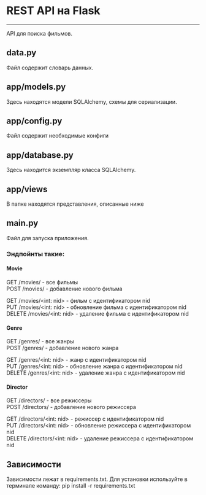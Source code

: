 # REST API на Flask
___
API для поиска фильмов.
## data.py
Файл содержит словарь данных.
## app/models.py
Здесь находятся модели SQLAlchemy, схемы для сериализации.
## app/config.py
Файл содержит необходимые конфиги
## app/database.py
Здесь находится экземпляр класса SQLAlchemy.
## app/views
В папке находятся представления, описанные ниже
## main.py
Файл для запуска приложения.

### Эндпойнты такие:
#### Movie
GET /movies/ - все фильмы \
POST /movies/ - добавление нового фильма 

GET /movies/<int: nid> - фильм с идентификатором nid \
PUT /movies/<int: nid> - обновление фильма с идентификатором nid \
DELETE /movies/<int: nid> - удаление фильма с идентификатором nid
#### Genre
GET /genres/ - все жанры \
POST /genres/ - добавление нового жанра 

GET /genres/<int: nid> - жанр с идентификатором nid \
PUT /genres/<int: nid> - обновление жанра с идентификатором nid \
DELETE /genres/<int: nid> - удаление жанра с идентификатором nid
#### Director
GET /directors/ - все режиссеры \
POST /directors/ - добавление нового режиссера 

GET /directors/<int: nid> - режиссер с идентификатором nid \
PUT /directors/<int: nid> - обновление режиссера с идентификатором nid \
DELETE /directors/<int: nid> - удаление режиссера с идентификатором nid

## Зависимости
Зависимости лежат в requirements.txt. Для установки используйте в терминале команду:
pip install -r requirements.txt